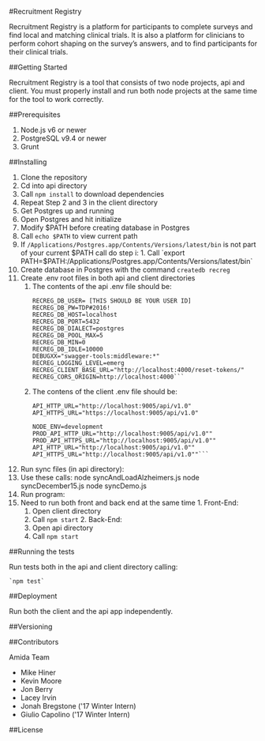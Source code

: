 #Recruitment Registry

Recruitment Registry is a platform for participants to complete surveys and find local and matching clinical trials. It is also a platform for clinicians to perform cohort shaping on the survey’s answers, and to find participants for their clinical trials.

##Getting Started

Recruitment Registry is a tool that consists of two node projects, api and client. You must properly install and run both node projects at the same time for the tool to work correctly.

##Prerequisites

1. Node.js v6 or newer
2. PostgreSQL v9.4 or newer
3. Grunt

##Installing

1. Clone the repository
2. Cd into api directory
3. Call `npm install`  to download dependencies
4. Repeat Step 2 and 3 in the client directory
5. Get Postgres up and running
  1. Open Postgres and hit initialize
6. Modify $PATH before creating database in Postgres
  1. Call `echo $PATH` to view current path
  2. If `/Applications/Postgres.app/Contents/Versions/latest/bin`  is not part of your current $PATH call do step i:
    1. Call `export PATH=$PATH:/Applications/Postgres.app/Contents/Versions/latest/bin`
7. Create database in Postgres with the command `createdb recreg`
8. Create .env root files in both api and client directories
  	1. The contents of the api .env file should be: 
	    ```RECREG_DB_DATABASE=recreg
	    RECREG_DB_USER= [THIS SHOULD BE YOUR USER ID]
	    RECREG_DB_PW=TDP#2016!
	    RECREG_DB_HOST=localhost
	    RECREG_DB_PORT=5432
	    RECREG_DB_DIALECT=postgres
	    RECREG_DB_POOL_MAX=5
	    RECREG_DB_MIN=0
	    RECREG_DB_IDLE=10000
	    DEBUGXX="swagger-tools:middleware:*"
	    RECREG_LOGGING_LEVEL=emerg
	    RECREG_CLIENT_BASE_URL="http://localhost:4000/reset-tokens/"
	    RECREG_CORS_ORIGIN=http://localhost:4000```

    2. The contens of the client .env file should be:
   		```NODE_ENV=development
		API_HTTP_URL="http://localhost:9005/api/v1.0"
		API_HTTPS_URL="https://localhost:9005/api/v1.0"

		NODE_ENV=development
		PROD_API_HTTP_URL="http://localhost:9005/api/v1.0""
		PROD_API_HTTPS_URL="http://localhost:9005/api/v1.0""
		API_HTTP_URL="http://localhost:9005/api/v1.0""
		API_HTTPS_URL="http://localhost:9005/api/v1.0""```
9. Run sync files (in api directory):
  1. Use these calls:
          node syncAndLoadAlzheimers.js
          node syncDecember15.js
          node syncDemo.js
10. Run program:
  1. Need to run both front and back end at the same time
    1. Front-End:
      1. Open client directory
      2. Call `npm start`
    2. Back-End:
      1. Open api directory
      2. Call `npm start`

##Running the tests

Run tests both in the api and client directory calling:

    `npm test`

##Deployment

Run both the client and the api app independently. 


##Versioning



##Contributors

Amida Team

- Mike Hiner
- Kevin Moore
- Jon Berry  
- Lacey Irvin
- Jonah Bregstone ('17 Winter Intern)
- Giulio Capolino ('17 Winter Intern)

##License
